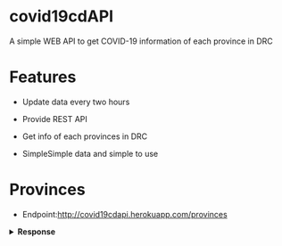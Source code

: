 # covid19cdAPI
A simple WEB API to get COVID-19 information of each province in DRC

# Features
* Update data every two hours 

* Provide REST API

* Get info of each provinces in DRC

* SimpleSimple data and simple to use

# Provinces
* Endpoint:http://covid19cdapi.herokuapp.com/provinces


<details>
<summary><b>Response</b></summary>

```json
[
  {
    "id":1,
    "name":"Kinshasa",
    "lat":54.5454,
    "lng":58.4242,
    "confirmed":8071,
    "discharge":7228,
    "deaths":177
    }
]
...
```

</details>
